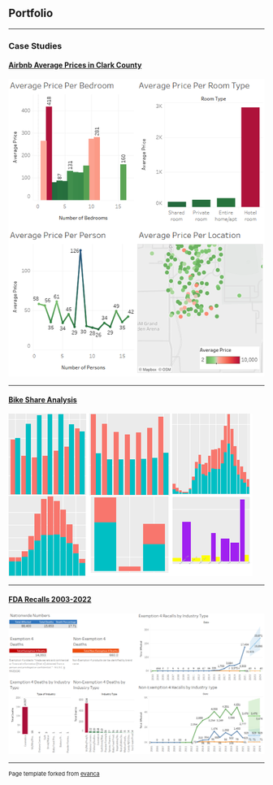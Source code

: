 ## Portfolio

---

### Case Studies

#### [Airbnb Average Prices in Clark County](https://github.com/alykea/Airbnb_Clark_County)

<img src="https://github.com/alykea/alykea.github.io/blob/master/images/cover.png?raw=true"/>

---
#### [Bike Share Analysis](https://github.com/alykea/Bike_Share_Analysis)

<img src="images/bike_share_analysis_thumbnail.png?raw=true"/>

---
#### [FDA Recalls 2003-2022](https://github.com/alykea/FDA_Recalls_2003_to_2022)

<img src="https://github.com/alykea/alykea.github.io/blob/master/images/fda_cover.png?raw=true"/>


---
<p style="font-size:11px">Page template forked from <a href="https://github.com/evanca/quick-portfolio">evanca</a></p>
<!-- Remove above link if you don't want to attibute -->
